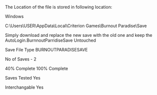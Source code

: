 The Location of the file is stored in following location:

Windows

C:\Users\USER\AppData\Local\Criterion Games\Burnout Paradise\Save

Simply download and replace the new save with the old one and keep the AutoLogin.BurnnoutParridiseSave Untouched

Save File Type
BURNOUTPARADISESAVE

No of Saves - 2

40% Complete
100% Complete

Saves Tested
Yes

Interchangable
Yes